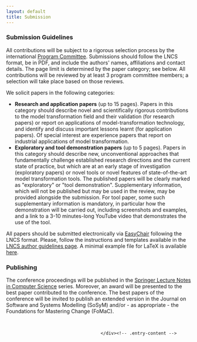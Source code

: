 ```yaml
---
layout: default
title: Submission
---
```


<div class="entry-content">

<h3>Submission Guidelines</h3>

<p>All contributions will be subject to a rigorous selection process by the international <a title="Organization" href="{{ base }}/organization.html">Program Committee</a>.
Submissions should follow the LNCS format, be in PDF, and include the authors' names, affiliations and contact details. The page limit is determined by the paper category; see below. All contributions will be reviewed by at least 3 program committee members; a selection will take place based on those reviews.
</p>
<p>
We solicit papers in the following categories:
<ul>
<li><strong>Research and application papers</strong> (up to 15 pages). Papers in this category should describe novel and scientifically rigorous contributions to the model transformation field and their validation (for research papers) or report on applications of model-transformation technology, and identify and discuss important lessons learnt (for application papers). Of special interest are experience papers that report on industrial applications of model transformation. 
</li>
<li><strong>Exploratory and tool demonstration papers</strong> (up to 5 pages). Papers in this category should describe new, unconventional approaches that fundamentally challenge established research directions and the current state of practice, but which are at an early stage of investigation (exploratory papers) or novel tools or novel features of state-of-the-art model transformation tools. The published papers will be clearly marked as "exploratory" or "tool demonstration". Supplementary information, which will not be published but may be used in the review, may be provided alongside the submission. For tool paper, some such supplementary information is mandatory, in particular how the demonstration will be carried out, including screenshots and examples, and a link to a 3-10 minutes-long YouTube video that demonstrates the use of the tool.
</li>
</ul>
</p>

<p>
All papers should be submitted electronically via 
<a href="https://easychair.org/conferences/?conf=icmt-2018" target="_blank">EasyChair</a> following the LNCS format.
Please, follow the instructions and templates available in the <a href="http://www.springer.com/gp/computer-science/lncs/conference-proceedings-guidelines">LNCS author guidelines page</a>. A minimal example file for LaTeX is available <a href="https://icmt2018.github.io/files/icmt-format.zip">here</a>.
</p>

<h3>Publishing</h3>

<p>
The conference proceedings will be published in the <a title="Springer Lecture Notes in Computer Science" href="http://www.springer.com/lncs" target="_blank">Springer Lecture Notes in Computer Science</a> series. Moreover, an award will be presented to the best paper contributed to the conference.	
The best papers of the conference will be invited to publish an extended version in the Journal on Software and Systems Modelling (SoSyM) and/or - as appropriate - the Foundations for Mastering Change (FoMaC).
</p>

<p>
<a title="Springer LNCS" href="http://www.springer.com/computer/lncs?SGWID=0-164-0-0-0"><img src="http://www.di.univaq.it/diruscio/sites/ICMT2015/wp-content/uploads/2014/10/springer_lncs.jpg" alt="" /></a>
<a title="Springer" href="http://www.springer.com"><img src="http://www.di.univaq.it/diruscio/sites/ICMT2015/wp-content/uploads/2014/10/springer_new.jpg" alt="" /></a></p>

										</div><!-- .entry-content -->
